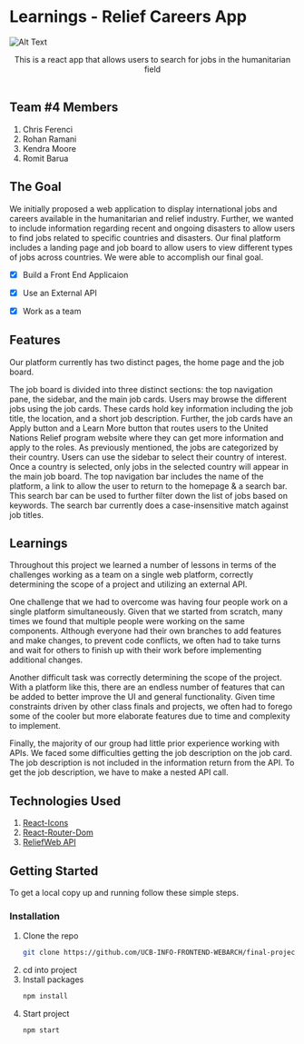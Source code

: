 # Learnings - Relief Careers App

![Alt Text](https://i.ibb.co/smMhSsS/routing-demo.gif)


  <p align="center">
    This is a react app that allows users to search for jobs in the humanitarian field
    <br />
    <br />
  </p>

## Team #4 Members
1. Chris Ferenci
2. Rohan Ramani
3. Kendra Moore
4. Romit Barua

## The Goal
We initially proposed a web application to display international jobs and careers available in the humanitarian and relief industry. Further, we wanted to include information regarding recent and ongoing disasters to allow users to find jobs related to specific countries and disasters. Our final platform includes a landing page and job board to allow users to view different types of jobs across countries. We were able to accomplish our final goal. 

* [X] Build a Front End Applicaion
* [X] Use an External API
* [X] Work as a team 


## Features 
Our platform currently has two distinct pages, the home page and the job board. 

The job board is divided into three distinct sections: the top navigation pane, the sidebar, and the main job cards. Users may browse the different jobs using the job cards. These cards hold key information including the job title, the location, and a short job description. Further, the job cards have an Apply button and a Learn More button that routes users to the United Nations Relief program website where they can get more information and apply to the roles. As previously mentioned, the jobs are categorized by their country. Users can use the sidebar to select their country of interest. Once a country is selected, only jobs in the selected country will appear in the main job board. The top navigation bar includes the name of the platform, a link to allow the user to return to the homepage & a search bar. This search bar can be used to further filter down the list of jobs based on keywords. The search bar currently does a case-insensitive match against job titles.   

## Learnings
Throughout this project we learned a number of lessons in terms of the challenges working as a team on a single web platform, correctly determining the scope of a project and utilizing an external API.

One challenge that we had to overcome was having four people work on a single platform simultaneously. Given that we started from scratch, many times we found that multiple people were working on the same components. Although everyone had their own branches to add features and make changes, to prevent code conflicts, we often had to take turns and wait for others to finish up with their work before implementing additional changes.

Another difficult task was correctly determining the scope of the project. With a platform like this, there are an endless number of features that can be added to better improve the UI and general functionality. Given time constraints driven by other class finals and projects, we often had to forego some of the cooler but more elaborate features due to time and complexity to implement.

Finally, the majority of our group had little prior experience working with APIs. We faced some difficulties getting the job description on the job card. The job description is not included in the information return from the API. To get the job description, we have to make a nested API call.

## Technologies Used 
1. [React-Icons](https://react-icons.github.io/react-icons/)
2. [React-Router-Dom](https://reactrouter.com/en/main)
3. [ReliefWeb API](https://reliefweb.int/help/api)

## Getting Started

To get a local copy up and running follow these simple steps.

### Installation

1. Clone the repo
   ```sh
   git clone https://github.com/UCB-INFO-FRONTEND-WEBARCH/final-project-chris-ferenci.git

2. cd into project
3. Install packages
   ```sh
   npm install
   ```
4. Start project
    ```sh
    npm start
    ```
